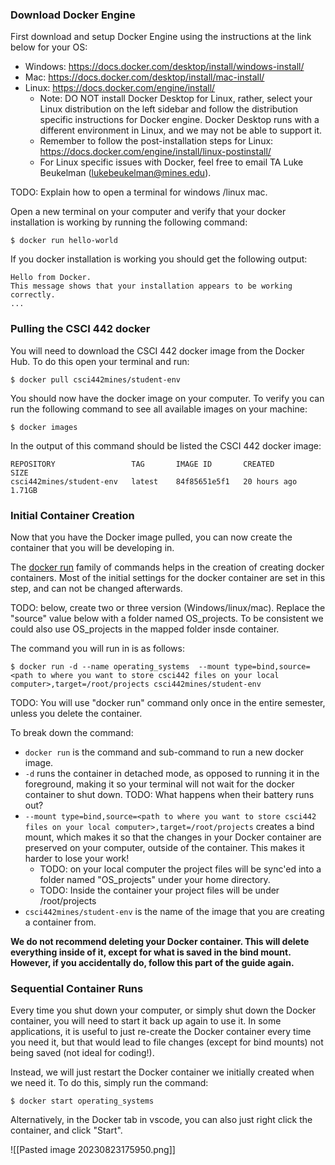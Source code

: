 ### Download Docker Engine
First download and setup Docker Engine using the instructions at the link below for your OS:
- Windows: https://docs.docker.com/desktop/install/windows-install/
- Mac: https://docs.docker.com/desktop/install/mac-install/
- Linux: https://docs.docker.com/engine/install/
    - Note: DO NOT install Docker Desktop for Linux, rather, select your Linux distribution on the left sidebar and follow the distribution specific instructions for Docker engine. Docker Desktop runs with a different environment in Linux, and we may not be able to support it.
    - Remember to follow the post-installation steps for Linux: https://docs.docker.com/engine/install/linux-postinstall/
    - For Linux specific issues with Docker, feel free to email TA Luke Beukelman (lukebeukelman@mines.edu).


TODO: Explain how to open a terminal for windows /linux mac.

Open a new terminal on your computer and verify that your docker installation is working by running the following command:
```
$ docker run hello-world
```

If you docker installation is working you should get the following output:
```
Hello from Docker.
This message shows that your installation appears to be working correctly.
...
```

### Pulling the CSCI 442 docker
You will need to download the CSCI 442 docker image from the Docker Hub. To do this open your terminal and run:
```
$ docker pull csci442mines/student-env
```

You should now have the docker image on your computer. To verify you can run the following command to see all available images on your machine:
```
$ docker images
```

In the output of this command should be listed the CSCI 442 docker image:
```
REPOSITORY                 TAG       IMAGE ID       CREATED        SIZE
csci442mines/student-env   latest    84f85651e5f1   20 hours ago   1.71GB
```

### Initial Container Creation
Now that you have the Docker image pulled, you can now create the container that you will be developing in.

The [docker run](https://docs.docker.com/engine/reference/commandline/run/) family of commands helps in the creation of creating docker containers. Most of the initial settings for the docker container are set in this step, and can not be changed afterwards.

TODO: below, create two or three version (Windows/linux/mac). Replace the "source" value below with a folder named OS_projects. To be consistent we could also use OS_projects in the mapped folder insde container.

The command you will run in is as follows:
```
$ docker run -d --name operating_systems  --mount type=bind,source=<path to where you want to store csci442 files on your local computer>,target=/root/projects csci442mines/student-env
```

TODO: You will use "docker run" command only once in the entire semester, unless you delete the container.

To break down the command:
* `docker run` is the command and sub-command to run a new docker image.
*  `-d` runs the container in detached mode, as opposed to running it in the foreground, making it so your terminal will not wait for the docker container to shut down. TODO: What happens when their battery runs out?
* `--mount type=bind,source=<path to where you want to store csci442 files on your local computer>,target=/root/projects` creates a bind mount, which makes it so that the changes in your Docker container are preserved on your computer, outside of the container. This makes it harder to lose your work!
    * TODO: on your local computer the project files will be sync'ed into a folder named "OS_projects" under your home directory.
    * TODO: Inside the container your project files will be under /root/projects
* `csci442mines/student-env` is the name of the image that you are creating a container from.

**We do not recommend deleting your Docker container.  This will delete everything inside of it, except for what is saved in the bind mount. However, if you accidentally do, follow this part of the guide again.**
### Sequential Container Runs
Every time you shut down your computer, or simply shut down the Docker container, you will need to start it back up again to use it. In some applications, it is useful to just re-create the Docker container every time you need it, but that would lead to file changes (except for bind mounts) not being saved (not ideal for coding!).

Instead, we will just restart the Docker container we initially created when we need it. To do this, simply run the command:

```
$ docker start operating_systems
```

Alternatively, in the Docker tab in vscode, you can also just right click the container, and click "Start". 

![[Pasted image 20230823175950.png]]
